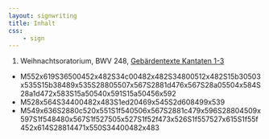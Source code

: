 ```yaml
---
layout: signwriting
title: Inhalt
css:
    - sign
---
```


<!--
https://www.signbank.org/signpuddle2.0/searchword.php
https://www.sutton-signwriting.io/signmaker
-->


1. Weihnachtsoratorium, BWV 248, [Gebärdentexte Kantaten 1-3](wo/)
  + M552x619S36500452x482S34c00482x482S34800512x482S15b30503x535S15b38489x535S28805507x567S2881d476x567S28a05504x584S28a1d472x583S15a50540x591S15a50456x592
  + M528x564S34400482x483S1ed20469x545S2d608499x539
  + M549x636S2880c520x551S1f540506x567S2881c479x596S28804509x597S1f548480x567S1f527505x527S1f52f473x526S1f557527x615S1f55f452x614S28814471x550S34400482x483